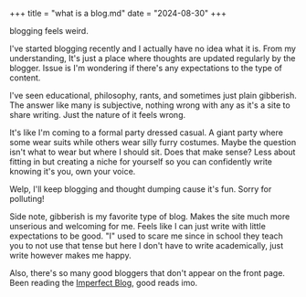 +++
title = "what is a blog.md"
date = "2024-08-30"
+++

blogging feels weird.

I've started blogging recently and I actually have no idea what it is. From my understanding, It's just a place where thoughts are updated regularly by the blogger. Issue is I'm wondering if there's any expectations to the type of content.

I've seen educational, philosophy, rants, and sometimes just plain gibberish. The answer like many is subjective, nothing wrong with any as it's a site to share writing. Just the nature of it feels wrong.

It's like I'm coming to a formal party dressed casual. A giant party where some wear suits while others wear silly furry costumes. Maybe the question isn't what to wear but where I should sit. Does that make sense? Less about fitting in but creating a niche for yourself so you can confidently write knowing it's you, own your voice. 

Welp, I'll keep blogging and thought dumping cause it's fun. Sorry for polluting!

Side note, gibberish is my favorite type of blog. Makes the site much more unserious and welcoming for me. Feels like I can just write with little expectations to be good. "I" used to scare me since in school they teach you to not use that tense but here I don't have to write academically, just write however makes me happy.

Also, there's so many good bloggers that don't appear on the front page. Been reading the [Imperfect Blog](https://imperfect.bearblog.dev/), good reads imo.

